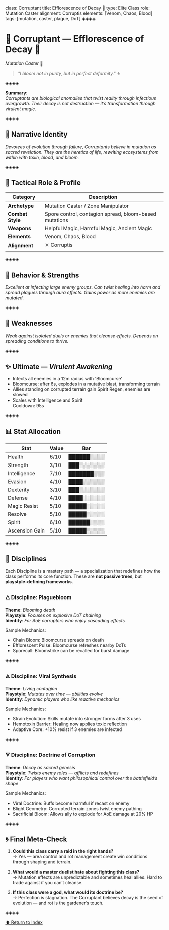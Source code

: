 class: Corruptant
title: Efflorescence of Decay 🧪
type: Elite Class
role: Mutation Caster
alignment: Corruptis
elements: [Venom, Chaos, Blood]
tags: [mutation, caster, plague, DoT]
◈◈◈◈

# 🧿 Corruptant — Efflorescence of Decay 🧪  
*Mutation Caster* 🔱

> *"I bloom not in purity, but in perfect deformity."* ⚜️

◈◈◈◈

**Summary**:  
_Corruptants are biological anomalies that twist reality through infectious overgrowth. Their decay is not destruction — it’s transformation through virulent magic._

◈◈◈◈

## 🧩 Narrative Identity  
_Devotees of evolution through failure, Corruptants believe in mutation as sacred revelation. They are the heretics of life, rewriting ecosystems from within with toxin, blood, and bloom._

◈◈◈◈

## 📘 Tactical Role & Profile  

| Category        | Description                                       |
|----------------|----------------------------------------------------|
| **Archetype**   | Mutation Caster / Zone Manipulator   |
| **Combat Style**| Spore control, contagion spread, bloom-based mutations   |
| **Weapons**     | Helpful Magic, Harmful Magic, Ancient Magic   |
| **Elements**    | Venom, Chaos, Blood   |
| **Alignment**   | ✴️ Corruptis   |

◈◈◈◈

## 🧠 Behavior & Strengths  
_Excellent at infecting large enemy groups. Can twist healing into harm and spread plagues through aura effects. Gains power as more enemies are mutated._

◈◈◈◈

## 🔻 Weaknesses  
_Weak against isolated duels or enemies that cleanse effects. Depends on spreading conditions to thrive._

◈◈◈◈

## ✨ Ultimate — *Virulent Awakening*  
- Infects all enemies in a 12m radius with 'Bloomcurse'
- Bloomcurse: after 6s, explodes in a mutative blast, transforming terrain
- Allies standing on corrupted terrain gain Spirit Regen, enemies are slowed
- Scales with Intelligence and Spirit  
Cooldown: 95s

◈◈◈◈

## 📊 Stat Allocation  

| Stat            | Value | Bar           |
|-----------------|--------|---------------|
| Health         | 6/10   | ██████░░░░     |
| Strength       | 3/10   | ███░░░░░░░     |
| Intelligence   | 7/10   | ███████░░░     |
| Evasion        | 4/10   | ████░░░░░░     |
| Dexterity      | 3/10   | ███░░░░░░░     |
| Defense        | 4/10   | ████░░░░░░     |
| Magic Resist   | 5/10   | █████░░░░░     |
| Resolve        | 5/10   | █████░░░░░     |
| Spirit         | 6/10   | ██████░░░░     |
| Ascension Gain | 5/10   | █████░░░░░     |

◈◈◈◈

## 🧭 Disciplines

Each Discipline is a mastery path — a specialization that redefines how the class performs its core function. These are **not passive trees**, but **playstyle-defining frameworks**.

### 🜂 Discipline: Plaguebloom
**Theme**: _Blooming death_  
**Playstyle**: _Focuses on explosive DoT chaining_  
**Identity**: _For AoE corrupters who enjoy cascading effects_  

Sample Mechanics:
- Chain Bloom: Bloomcurse spreads on death
- Efflorescent Pulse: Bloomcurse refreshes nearby DoTs
- Sporecall: Bloomstrike can be recalled for burst damage

◈◈◈◈
### 🜁 Discipline: Viral Synthesis
**Theme**: _Living contagion_  
**Playstyle**: _Mutates over time — abilities evolve_  
**Identity**: _Dynamic players who like reactive mechanics_  

Sample Mechanics:
- Strain Evolution: Skills mutate into stronger forms after 3 uses
- Hemotoxin Barrier: Healing now applies toxic reflection
- Adaptive Core: +10% resist if 3 enemies are infected

◈◈◈◈
### 🜃 Discipline: Doctrine of Corruption
**Theme**: _Decay as sacred genesis_  
**Playstyle**: _Twists enemy roles — afflicts and redefines_  
**Identity**: _For players who want philosophical control over the battlefield’s shape_  

Sample Mechanics:
- Viral Doctrine: Buffs become harmful if recast on enemy
- Blight Geometry: Corrupted terrain zones twist enemy pathing
- Sacrificial Bloom: Allows ally to explode for AoE damage at 20% HP

◈◈◈◈

## 🌀 Final Meta-Check

1. **Could this class carry a raid in the right hands?**  
→ Yes — area control and rot management create win conditions through shaping and terrain.

2. **What would a master duelist hate about fighting this class?**  
→ Mutation effects are unpredictable and sometimes heal allies. Hard to trade against if you can’t cleanse.

3. **If this class were a god, what would its doctrine be?**  
→ Perfection is stagnation. The Corruptant believes decay is the seed of evolution — and rot is the gardener’s touch.

◈◈◈◈

[⬆️ Return to Index](/index.html)
